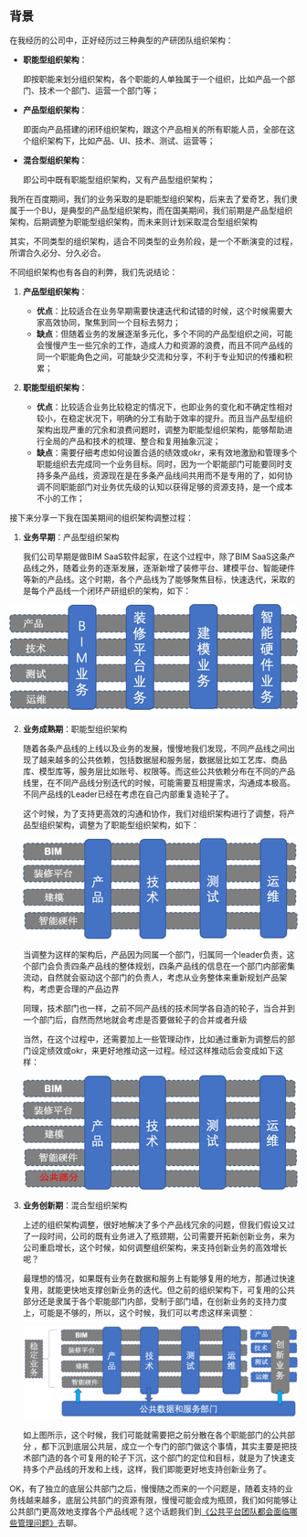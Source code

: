 ## **背景**

在我经历的公司中，正好经历过三种典型的产研团队组织架构：
- **职能型组织架构**：

  即按职能来划分组织架构，各个职能的人单独属于一个组织，比如产品一个部门、技术一个部门、运营一个部门等；

- **产品型组织架构**：

  即面向产品搭建的闭环组织架构，跟这个产品相关的所有职能人员，全部在这个组织架构下，比如产品、UI、技术、测试、运营等；

- **混合型组织架构**：

  即公司中既有职能型组织架构，又有产品型组织架构；

我所在百度期间，我们的业务采取的是职能型组织架构，后来去了爱奇艺，我们隶属于一个BU，是典型的产品型组织架构，而在国美期间，我们前期是产品型组织架构，后期调整为职能型组织架构，而未来则计划采取混合型组织架构

其实，不同类型的组织架构，适合不同类型的业务阶段，是一个不断演变的过程，所谓合久必分、分久必合。

不同组织架构也有各自的利弊，我们先说结论：

1. **产品型组织架构**：
    - **优点**：比较适合在业务早期需要快速迭代和试错的时候，这个时候需要大家高效协同，聚焦到同一个目标去努力；
    - **缺点**：但随着业务的发展逐渐多元化，多个不同的产品型组织之间，可能会慢慢产生一些冗余的工作，造成人力和资源的浪费，而且不同产品线的同一个职能角色之间，可能缺少交流和分享，不利于专业知识的传播和积累；

2. **职能型组织架构**：
    - **优点**：比较适合业务比较稳定的情况下，也即业务的变化和不确定性相对较小，在稳定状况下，明确的分工有助于效率的提升。而且当产品型组织架构出现严重的冗余和浪费问题时，调整为职能型组织架构，能够帮助进行全局的产品和技术的梳理、整合和复用抽象沉淀；
    - **缺点**：需要仔细考虑如何设置合适的绩效或okr，来有效地激励和管理多个职能组织去完成同一个业务目标。同时，因为一个职能部门可能要同时支持多条产品线，资源现在是在多条产品线间共用而不是专用的了，如何协调不同职能部门对业务优先级的认知以获得足够的资源支持，是一个成本不小的工作；

接下来分享一下我在国美期间的组织架构调整过程：

1. **业务早期**：产品型组织架构

   我们公司早期是做BIM SaaS软件起家，在这个过程中，除了BIM SaaS这条产品线之外，随着业务的逐渐发展，逐渐新增了装修平台、建模平台、智能硬件等新的产品线。这个时期，各个产品线为了能够聚焦目标，快速迭代，采取的是每个产品线一个闭环产研组织的架构，如下：

  ![dabajia-production-arch](https://github.com/xiaoyuge/Admin-Notes/blob/main/resources/dabajia-production-arch.png)

2. **业务成熟期**：职能型组织架构

   随着各条产品线的上线以及业务的发展，慢慢地我们发现，不同产品线之间出现了越来越多的公共依赖，包括数据层和服务层，数据层比如工艺库、商品库、模型库等，服务层比如账号、权限等。而这些公共依赖分布在不同的产品线里，在不同产品线分别迭代的时候，可能需要互相提需求，沟通成本极高。不同产品线的Leader已经在考虑在自己内部重复造轮子了。

   这个时候，为了支持更高效的沟通和协作，我们对组织架构进行了调整，将产品型组织架构，调整为了职能型组织架构，如下：

   ![dabajia-major-arch](https://github.com/xiaoyuge/Admin-Notes/blob/main/resources/dabajia-major-arch.png)

   当调整为这样的架构后，产品因为同属一个部门，归属同一个leader负责，这个部门会负责四条产品线的整体规划，四条产品线的信息在一个部门内部密集流动，自然就会驱动这个部门的负责人，考虑从业务整体来重新规划产品架构，考虑更合理的产品边界

   同理，技术部门也一样，之前不同产品线的技术同学各自造的轮子，当合并到一个部门后，自然而然地就会考虑是否要做轮子的合并或者升级

   当然，在这个过程中，还需要加上一些管理动作，比如通过重新为调整后的部门设定绩效或okr，来更好地推动这一过程。经过这样推动后会变成如下这样：

   ![dabajia-com-arch](https://github.com/xiaoyuge/Admin-Notes/blob/main/resources/dabajia-com-arch.png)

3. **业务创新期**：混合型组织架构

    上述的组织架构调整，很好地解决了多个产品线冗余的问题，但我们假设又过了一段时间，公司的既有业务进入了瓶颈期，公司需要开拓新创新业务，来为公司重启增长，这个时候，如何调整组织架构，来支持创新业务的高效增长呢？

    最理想的情况，如果既有业务在数据和服务上有能够复用的地方，那通过快速复用，就能更快地支撑创新业务的迭代。但之前的组织架构下，可复用的公共部分还是隶属于各个职能部门内部，受制于部门墙，在创新业务的支持力度上，可能是不够的，所以，这个时候，我们可以考虑这样来调整：

    ![dabajia-future-arch](https://github.com/xiaoyuge/Admin-Notes/blob/main/resources/dabajia-future-arch.png)

    如上图所示，这个时候，我们可能就需要把之前分散在各个职能部门的公共部分 ，都下沉到底层公共层，成立一个专门的部门做这个事情，其实主要是把技术部门造的各个可复用的轮子下沉，这个部门的定位和目标，就是为了快速支持多个产品线的开发和上线，这样，我们即能更好地支持创新业务了。

OK，有了独立的底层公共部门之后，慢慢随之而来的一个问题是，随着支持的业务线越来越多，底层公共部门的资源有限，慢慢可能会成为瓶颈，我们如何能够让公共部门更高效地支撑各个产品线呢？这个话题我们到[《公共平台团队都会面临哪些管理问题》](https://github.com/xiaoyuge/Admin-Notes/blob/main/%E5%85%AC%E5%85%B1%E5%B9%B3%E5%8F%B0%E5%9B%A2%E9%98%9F%E9%83%BD%E4%BC%9A%E9%9D%A2%E4%B8%B4%E5%93%AA%E4%BA%9B%E7%AE%A1%E7%90%86%E9%97%AE%E9%A2%98.md)去聊。




    



